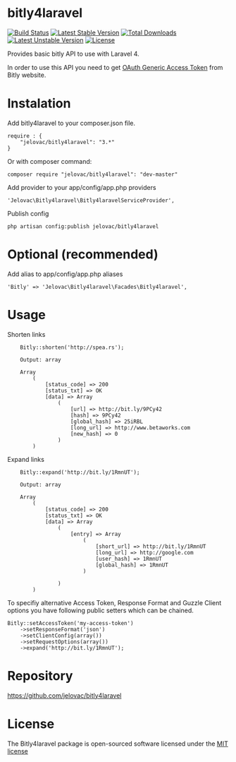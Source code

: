 bitly4laravel
=============
[![Build Status](https://travis-ci.org/jelovac/bitly4laravel.png?branch=master)](https://travis-ci.org/jelovac/bitly4laravel) [![Latest Stable Version](https://poser.pugx.org/jelovac/bitly4laravel/v/stable.png)](https://packagist.org/packages/jelovac/bitly4laravel) [![Total Downloads](https://poser.pugx.org/jelovac/bitly4laravel/downloads.png)](https://packagist.org/packages/jelovac/bitly4laravel) [![Latest Unstable Version](https://poser.pugx.org/jelovac/bitly4laravel/v/unstable.png)](https://packagist.org/packages/jelovac/bitly4laravel) [![License](https://poser.pugx.org/jelovac/bitly4laravel/license.png)](https://packagist.org/packages/jelovac/bitly4laravel)

Provides basic bitly API to use with Laravel 4.

In order to use this API you need to get [OAuth Generic Access Token](https://bitly.com/a/oauth_apps) from Bitly website.

Instalation
===========

Add bitly4laravel to your composer.json file.

    require : {
        "jelovac/bitly4laravel": "3.*"
    }

Or with composer command:

    composer require "jelovac/bitly4laravel": "dev-master"

Add provider to your app/config/app.php providers

    'Jelovac\Bitly4laravel\Bitly4laravelServiceProvider',

Publish config

    php artisan config:publish jelovac/bitly4laravel

Optional (recommended)
======================

Add alias to app/config/app.php aliases

    'Bitly' => 'Jelovac\Bitly4laravel\Facades\Bitly4laravel',

Usage
=====

Shorten links

        Bitly::shorten('http://spea.rs');

        Output: array

        Array
            (
                [status_code] => 200
                [status_txt] => OK
                [data] => Array
                    (
                        [url] => http://bit.ly/9PCy42
                        [hash] => 9PCy42
                        [global_hash] => 25iRBL
                        [long_url] => http://www.betaworks.com
                        [new_hash] => 0
                    )
            )

Expand links

        Bitly::expand('http://bit.ly/1RmnUT');

        Output: array

        Array
            (
                [status_code] => 200
                [status_txt] => OK
                [data] => Array
                    (
                        [entry] => Array
                            (
                                [short_url] => http://bit.ly/1RmnUT
                                [long_url] => http://google.com
                                [user_hash] => 1RmnUT
                                [global_hash] => 1RmnUT
                            )

                    )
            )

To specifiy alternative Access Token, Response Format and Guzzle Client options you have following public setters which can be chained.

    Bitly::setAccessToken('my-access-token')
        ->setResponseFormat('json')
        ->setClientConfig(array())
        ->setRequestOptions(array())
        ->expand('http://bit.ly/1RmnUT');

Repository
==========
https://github.com/jelovac/bitly4laravel

License
=======

The Bitly4laravel package is open-sourced software licensed under the [MIT license](http://opensource.org/licenses/MIT)